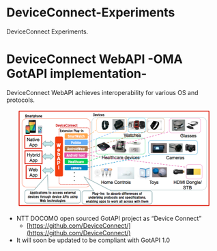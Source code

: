 # DeviceConnect-Experiments
DeviceConnect Experiments.


# DeviceConnect WebAPI -OMA GotAPI implementation-

DeviceConnect WebAPI achieves interoperability for various OS and protocols.

<center><a href="assets/DeviceConnectConcept.png target="_blank">
<img src="assets/DeviceConnectConcept.png" border="0"
 width="450" height="229" alt="" /></a></center>
 
 
* NTT DOCOMO open sourced GotAPI project as “Device Connect”
	* [https://github.com/DeviceConnect/](https://github.com/DeviceConnect/)
* It will soon be updated to be compliant with GotAPI 1.0
